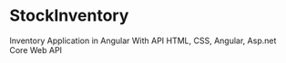 # StockInventory
Inventory Application in Angular With API
HTML, CSS, Angular, Asp.net Core Web API
